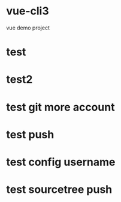 # vue-cli3
vue demo project

# test
# test2
# test git more account
# test push
# test config username
# test sourcetree push